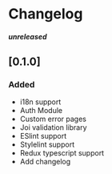 # Changelog

#### *unreleased*

## [0.1.0]

### Added

* i18n support
* Auth Module
* Custom error pages
* Joi validation library
* ESlint support
* Stylelint support
* Redux typescript support
* Add changelog

